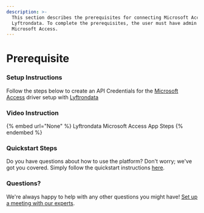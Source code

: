 ```yaml
---
description: >-
  This section describes the prerequisites for connecting Microsoft Access to
  Lyftrondata. To complete the prerequisites, the user must have admin access to
  Microsoft Access.
---
```


# Prerequisite

<mark style="color:blue;"></mark>

### Setup Instructions

Follow the steps below to create an API Credentials for the [Microsoft Access](None) driver setup with [Lyftrondata](https://www.lyftrondata.com)

### Video Instruction

{% embed url="None" %}
Lyftrondata Microsoft Access App Steps
{% endembed %}

### Quickstart Steps

Do you have questions about how to use the platform? Don't worry; we've got you covered. Simply follow the quickstart instructions [here](README.md).

### Questions? <a href="#questions" id="questions"></a>

We're always happy to help with any other questions you might have! [Set up a meeting with our experts](https://www.lyftrondata.com/book-a-meeting/).


